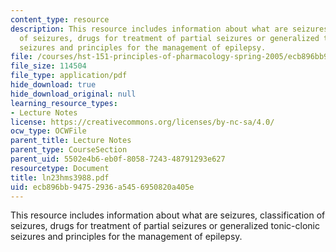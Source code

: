 ```yaml
---
content_type: resource
description: This resource includes information about what are seizures, classification
  of seizures, drugs for treatment of partial seizures or generalized tonic-clonic
  seizures and principles for the management of epilepsy.
file: /courses/hst-151-principles-of-pharmacology-spring-2005/ecb896bb94752936a5456950820a405e_ln23hms3988.pdf
file_size: 114504
file_type: application/pdf
hide_download: true
hide_download_original: null
learning_resource_types:
- Lecture Notes
license: https://creativecommons.org/licenses/by-nc-sa/4.0/
ocw_type: OCWFile
parent_title: Lecture Notes
parent_type: CourseSection
parent_uid: 5502e4b6-eb0f-8058-7243-48791293e627
resourcetype: Document
title: ln23hms3988.pdf
uid: ecb896bb-9475-2936-a545-6950820a405e
---
```

This resource includes information about what are seizures, classification of seizures, drugs for treatment of partial seizures or generalized tonic-clonic seizures and principles for the management of epilepsy.